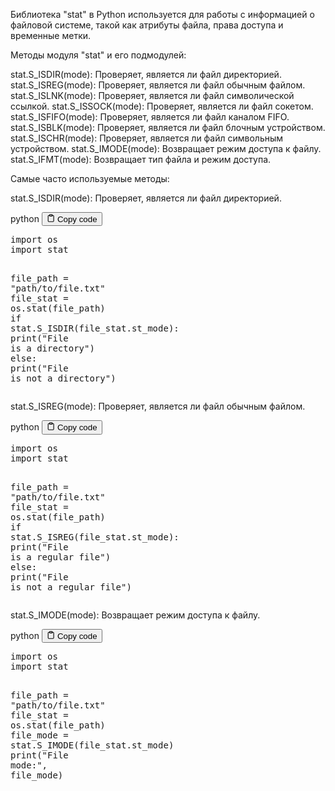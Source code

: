<p>Библиотека "stat" в Python используется для работы с информацией о файловой системе,
такой как атрибуты файла, права доступа и временные метки.</p>
<p>Методы модуля "stat" и его подмодулей:</p>
<p>stat.S_ISDIR(mode): Проверяет, является ли файл директорией.
stat.S_ISREG(mode): Проверяет, является ли файл обычным файлом.
stat.S_ISLNK(mode): Проверяет, является ли файл символической ссылкой.
stat.S_ISSOCK(mode): Проверяет, является ли файл сокетом.
stat.S_ISFIFO(mode): Проверяет, является ли файл каналом FIFO.
stat.S_ISBLK(mode): Проверяет, является ли файл блочным устройством.
stat.S_ISCHR(mode): Проверяет, является ли файл символьным устройством.
stat.S_IMODE(mode): Возвращает режим доступа к файлу.
stat.S_IFMT(mode): Возвращает тип файла и режим доступа.</p>
<p>Самые часто используемые методы:</p>
<p>stat.S_ISDIR(mode): Проверяет, является ли файл директорией.</p>
<div class="code-element">
<div class="lang-line">
  <text>python</text>
  <button class="copy-button"
          id="code0808dc74a9a4cd274396c019eeab9833b"
          onclick="copyCode(code0808dc74a9a4cd274396c019eeab9833, code0808dc74a9a4cd274396c019eeab9833b)">
    <svg stroke="currentColor"
         fill="none"
         stroke-width="2"
         viewBox="0 0 24 24"
         stroke-linecap="round"
         stroke-linejoin="round"
         class="h-4 w-4"
         height="1em"
         width="1em"
         xmlns="http://www.w3.org/2000/svg">
      <path d="M16 4h2a2 2 0 0 1 2 2v14a2 2 0 0 1-2 2H6a2 2 0 0 1-2-2V6a2 2 0 0 1 2-2h2"></path>
      <rect x="8" y="2" width="8" height="4" rx="1" ry="1"></rect>
    </svg>
    <text>Copy code</text>
  </button>

</div>
<div class="code" id="code0808dc74a9a4cd274396c019eeab9833"><div class="highlight"><pre><span></span><span class="kn">import</span> <span class="nn">os</span>
<span class="kn">import</span> <span class="nn">stat</span>

<span class="n">file_path</span> <span class="o">=</span> <span class="s2">&quot;path/to/file.txt&quot;</span>
<span class="n">file_stat</span> <span class="o">=</span> <span class="n">os</span><span class="o">.</span><span class="n">stat</span><span class="p">(</span><span class="n">file_path</span><span class="p">)</span>
<span class="k">if</span> <span class="n">stat</span><span class="o">.</span><span class="n">S_ISDIR</span><span class="p">(</span><span class="n">file_stat</span><span class="o">.</span><span class="n">st_mode</span><span class="p">):</span>
    <span class="nb">print</span><span class="p">(</span><span class="s2">&quot;File is a directory&quot;</span><span class="p">)</span>
<span class="k">else</span><span class="p">:</span>
    <span class="nb">print</span><span class="p">(</span><span class="s2">&quot;File is not a directory&quot;</span><span class="p">)</span>
</pre></div></div>
</div>

<p>stat.S_ISREG(mode): Проверяет, является ли файл обычным файлом.</p>
<div class="code-element">
<div class="lang-line">
  <text>python</text>
  <button class="copy-button"
          id="code07c2df88c6af073be74d189e763d2b48b"
          onclick="copyCode(code07c2df88c6af073be74d189e763d2b48, code07c2df88c6af073be74d189e763d2b48b)">
    <svg stroke="currentColor"
         fill="none"
         stroke-width="2"
         viewBox="0 0 24 24"
         stroke-linecap="round"
         stroke-linejoin="round"
         class="h-4 w-4"
         height="1em"
         width="1em"
         xmlns="http://www.w3.org/2000/svg">
      <path d="M16 4h2a2 2 0 0 1 2 2v14a2 2 0 0 1-2 2H6a2 2 0 0 1-2-2V6a2 2 0 0 1 2-2h2"></path>
      <rect x="8" y="2" width="8" height="4" rx="1" ry="1"></rect>
    </svg>
    <text>Copy code</text>
  </button>

</div>
<div class="code" id="code07c2df88c6af073be74d189e763d2b48"><div class="highlight"><pre><span></span><span class="kn">import</span> <span class="nn">os</span>
<span class="kn">import</span> <span class="nn">stat</span>

<span class="n">file_path</span> <span class="o">=</span> <span class="s2">&quot;path/to/file.txt&quot;</span>
<span class="n">file_stat</span> <span class="o">=</span> <span class="n">os</span><span class="o">.</span><span class="n">stat</span><span class="p">(</span><span class="n">file_path</span><span class="p">)</span>
<span class="k">if</span> <span class="n">stat</span><span class="o">.</span><span class="n">S_ISREG</span><span class="p">(</span><span class="n">file_stat</span><span class="o">.</span><span class="n">st_mode</span><span class="p">):</span>
    <span class="nb">print</span><span class="p">(</span><span class="s2">&quot;File is a regular file&quot;</span><span class="p">)</span>
<span class="k">else</span><span class="p">:</span>
    <span class="nb">print</span><span class="p">(</span><span class="s2">&quot;File is not a regular file&quot;</span><span class="p">)</span>
</pre></div></div>
</div>

<p>stat.S_IMODE(mode): Возвращает режим доступа к файлу.</p>
<div class="code-element">
<div class="lang-line">
  <text>python</text>
  <button class="copy-button"
          id="code7b90dbabeb502e6f99c1a491420e400eb"
          onclick="copyCode(code7b90dbabeb502e6f99c1a491420e400e, code7b90dbabeb502e6f99c1a491420e400eb)">
    <svg stroke="currentColor"
         fill="none"
         stroke-width="2"
         viewBox="0 0 24 24"
         stroke-linecap="round"
         stroke-linejoin="round"
         class="h-4 w-4"
         height="1em"
         width="1em"
         xmlns="http://www.w3.org/2000/svg">
      <path d="M16 4h2a2 2 0 0 1 2 2v14a2 2 0 0 1-2 2H6a2 2 0 0 1-2-2V6a2 2 0 0 1 2-2h2"></path>
      <rect x="8" y="2" width="8" height="4" rx="1" ry="1"></rect>
    </svg>
    <text>Copy code</text>
  </button>

</div>
<div class="code" id="code7b90dbabeb502e6f99c1a491420e400e"><div class="highlight"><pre><span></span><span class="kn">import</span> <span class="nn">os</span>
<span class="kn">import</span> <span class="nn">stat</span>

<span class="n">file_path</span> <span class="o">=</span> <span class="s2">&quot;path/to/file.txt&quot;</span>
<span class="n">file_stat</span> <span class="o">=</span> <span class="n">os</span><span class="o">.</span><span class="n">stat</span><span class="p">(</span><span class="n">file_path</span><span class="p">)</span>
<span class="n">file_mode</span> <span class="o">=</span> <span class="n">stat</span><span class="o">.</span><span class="n">S_IMODE</span><span class="p">(</span><span class="n">file_stat</span><span class="o">.</span><span class="n">st_mode</span><span class="p">)</span>
<span class="nb">print</span><span class="p">(</span><span class="s2">&quot;File mode:&quot;</span><span class="p">,</span> <span class="n">file_mode</span><span class="p">)</span>
</pre></div></div>
</div>